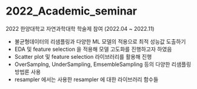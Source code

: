 # 2022_Academic_seminar


2022 한양대학교 자연과학대학 학술제 참여 (2022.04 ~ 2022.11)

- 불균형데이터의 리샘플링과 다양한 ML 모델의 적용으로 최적 성능값 도출하기
- EDA 및 feature selection 을 적용해 모델 고도화를 진행하고자 하였음
- Scatter plot 및 feature selection 라이브러리를 활용해 진행
- OverSamplng, UnderSampling, EmsembleSampling 등의 다양한 리샘플링 방법론 사용
- resampler 에서는 사용한 resampler 에 대한 라이브러리 함수들


